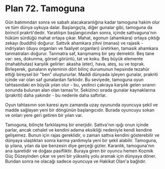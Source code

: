 # Plan 72. Tamoguna

Gün batımından sonra ve sabah alacakaranlığına kadar tamoguna hakim olur ve tüm dünya uykuya dalar. Başlangıçta, diğer gunalar gibi, tamoguna da birincil prakrti'dedir. Yaratılışın başlangıcından sonra, içinde sattvaguna'nın hüküm sürdüğü mahat ortaya çıkar. Mahat, egonun (ahamkara) ortaya çıktığı zekayı (buddhi) doğurur. Sattvik ahamkara zihni (manas) ve rajasik - indriyaları (duyu organları ve faaliyet organları) üretirken, tamasik ahamkara tanmatraları doğurur. Tanmatra saf, karışmamış bir şey demektir. Beş tane var: ses, dokunma, görsel görüntü, tat ve koku. Beş büyük elemente (mahabhutas) karşılık gelirler: akasha (eter), hava, ateş, su ve toprak. Birleşerek, gunaların eyleminin dört bilinç durumunun hepsinde tezahür ettiği bireysel bir "ben" oluştururlar. Maddi dünyada işleyen gunalar, prakriti içinde var olan saf gunalardan farklıdır. Bu seviyede, tamoguna oyun tahtasındaki en büyük yılan olur - bu, yedinci çakraya karşılık gelen sıranın sonunda bulunan alan olan tamas'tır. Sekizinci sırada gunalar kaynaklarına (prakriti) daha yakındır - bu nedenle daha saftırlar.

Oyun tahtasının son karesi aynı zamanda uzay oyununda oyuncuya şekil ve madde sağlayan yeni bir döngünün başlangıcıdır. Burada oyuncuyu sokan ve onları yere geri getiren bir yılan var.

Tamoguna, bilinçte farklılaşmış bir enerjidir. Sattva'nın ışığı onun içinde parlar, ancak cehalet ve kendini adama eksikliği nedeniyle kendi kendine gelişemez. Bunun için rajas gereklidir, o zaman sattva kendini gösterebilir ve dünyaya ulaştıktan sonra karma yardımıyla yeni bir şekil alabilir. Tamoguna, ip yılana, yılan da ipe benzesin diye gerçeği gizler. Karanlık, tamoguna'nın ana işaretidir ve doğası pasifliktir. Buraya giren bir oyuncu hemen Kozmik Güç Düzeyinden çıkar ve yeni bir yükseliş yolu aramak için dünyaya döner. Bundan sonra ne olacağı sadece oyuncuya ve Hakikat Olan'a bağlıdır.
